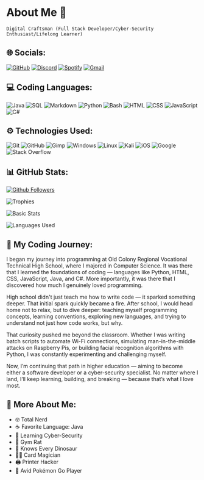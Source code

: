 # About Me 👋

`Digital Craftsman (Full Stack Developer/Cyber-Security Enthusiast/Lifelong Learner)`

## 🌐 Socials:

[![GitHub](https://img.shields.io/badge/Github-black.svg?style=for-the-badge&logo=github&logoColor=white)](https://github.com/CalciumKing)
[![Discord](https://img.shields.io/badge/Discord-%235865F2.svg?style=for-the-badge&logo=discord&logoColor=white)](https://discordapp.com/users/541352538910359563)
[![Spotify](https://img.shields.io/badge/Spotify-1ED760.svg?style=for-the-badge&logo=spotify&logoColor=white)](https://open.spotify.com/user/31g5myjpi3aesuarmxy67vrybvwi?si=92ccbab32ccd4cba)
[![Gmail](https://img.shields.io/badge/Gmail-red.svg?style=for-the-badge&logo=gmail&logoColor=white)](mailto:lkingerslev@gmail.com)

## 💻 Coding Languages:

![Java](https://img.shields.io/badge/Java-orange.svg?style=for-the-badge&logo=openjdk&logoColor=white)
![SQL](https://img.shields.io/badge/mysql-blue.svg?style=for-the-badge&logo=mysql&logoColor=white)
![Markdown](https://img.shields.io/badge/markdown-black.svg?style=for-the-badge&logo=markdown&logoColor=white)
![Python](https://img.shields.io/badge/python-3670A0?style=for-the-badge&logo=python&logoColor=ffdd54)
![Bash](https://img.shields.io/badge/Bash-green?style=for-the-badge&logo=gnubash&logoColor=white)
![HTML](https://img.shields.io/badge/HTML-red?style=for-the-badge&logo=html5&logoColor=white)
![CSS](https://img.shields.io/badge/CSS-blue?style=for-the-badge&logo=css3&logoColor=white)
![JavaScript](https://img.shields.io/badge/JavaScript-F7DF1E?style=for-the-badge&logo=javascript&logoColor=black)
![C#](https://custom-icon-badges.demolab.com/badge/C%23-%23239120.svg?style=for-the-badge&logo=cshrp&logoColor=white)

## ⚙️ Technologies Used:

![Git](https://img.shields.io/badge/Git-red?style=for-the-badge&logo=git&logoColor=white)
![GitHub](https://img.shields.io/badge/Github-black.svg?style=for-the-badge&logo=github&logoColor=white)
![Gimp](https://img.shields.io/badge/Gimp-5C5543.svg?style=for-the-badge&logo=gimp&logoColor=white)
![Windows](https://custom-icon-badges.demolab.com/badge/Windows-blue?style=for-the-badge&logo=windows11&logoColor=white)
![Linux](https://img.shields.io/badge/Linux_OS-FCC624.svg?style=for-the-badge&logo=linux&logoColor=black)
![Kali](https://img.shields.io/badge/Kali_Linux_OS-blue.svg?style=for-the-badge&logo=kalilinux&logoColor=white)
![iOS](https://img.shields.io/badge/iOS-black.svg?style=for-the-badge&logo=apple&logoColor=white)
![Google](https://img.shields.io/badge/Google-white.svg?style=for-the-badge&logo=google&logoColor=black)
![Stack Overflow](https://img.shields.io/badge/-Stack_Overflow-FE7A16?style=for-the-badge&logo=stack-overflow&logoColor=white)

## 📊 GitHub Stats:

[![Github Followers](https://img.shields.io/github/followers/CalciumKing?style=for-the-badge&logo=GitHub&color=black)](https://github.com/CalciumKing?tab=followers)

[//]: # (![Github Rank]&#40;https://github-readme-stats.vercel.app/api?username=calciumking&theme=dark&hide_border=false&include_all_commits=true&count_private=false&#41;)

![Trophies](https://github-profile-trophy.vercel.app/?username=CalciumKing&theme=darkhub&rank=SSS,SS,S,A,AA,AAA,B&row=2&column=3)

![Basic Stats](https://github-readme-streak-stats.herokuapp.com/?user=calciumking&theme=dark&hide_border=false)

![Languages Used](https://github-readme-stats.vercel.app/api/top-langs/?username=calciumking&theme=dark&count_private=false&layout=compact&v=1)

## 🚀 My Coding Journey:

I began my journey into programming at Old Colony Regional Vocational Technical High School, where I majored in Computer
Science. It was there that I learned the foundations of coding — languages like Python, HTML, CSS, JavaScript, Java, and
C#. More importantly, it was there that I discovered how much I genuinely loved programming.

High school didn't just teach me how to write code — it sparked something deeper. That initial spark quickly became
a fire. After school, I would head home not to relax, but to dive deeper: teaching myself programming concepts, learning
conventions, exploring new languages, and trying to understand not just how code works, but why.

That curiosity pushed me beyond the classroom. Whether I was writing batch scripts to automate Wi-Fi connections,
simulating man-in-the-middle attacks on Raspberry Pis, or building facial recognition algorithms with Python, I was
constantly experimenting and challenging myself.

Now, I’m continuing that path in higher education — aiming to become either a software developer or a cyber-security
specialist. No matter where I land, I’ll keep learning, building, and breaking — because that’s what I love most.

## 🎯 More About Me:

- 🤓 Total Nerd
- ☕️ Favorite Language: Java
- 🌻 Learning Cyber-Security
- 🐀 Gym Rat
- 🦖 Knows Every Dinosaur
- 🧙‍♂️ Card Magician
- 🖨️ Printer Hacker
- 📱 Avid Pokémon Go Player

